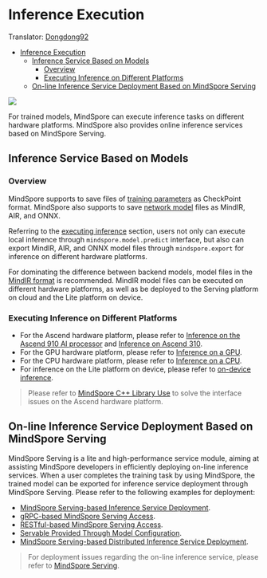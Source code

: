 # Inference Execution

Translator: [Dongdong92](https://gitee.com/zy179280)

<!-- TOC -->

- [Inference Execution](#inference-execution)
    - [Inference Service Based on Models](#inference-service-based-on-models)
        - [Overview](#overview)
        - [Executing Inference on Different Platforms](#executing-inference-on-different-platforms)
    - [On-line Inference Service Deployment Based on MindSpore Serving](#On-line-inference-service-deployment-based-on-mindspore-serving)

<!-- /TOC -->

<a href="https://gitee.com/mindspore/docs/blob/master/docs/migration_guide/source_en/inference.md" target="_blank"><img src="https://gitee.com/mindspore/docs/raw/master/resource/_static/logo_source.png"></a>

For trained models, MindSpore can execute inference tasks on different hardware platforms. MindSpore also provides online inference services based on MindSpore Serving.

## Inference Service Based on Models

### Overview

MindSpore supports to save files of [training parameters](https://www.mindspore.cn/tutorial/inference/en/master/multi_platform_inference.html#model-files) as CheckPoint format. MindSpore also supports to save [network model](https://www.mindspore.cn/tutorial/inference/en/master/multi_platform_inference.html#model-files) files as MindIR, AIR, and ONNX.

Referring to the [executing inference](https://www.mindspore.cn/tutorial/inference/en/master/multi_platform_inference.html#inference-execution) section, users not only can execute local inference through `mindspore.model.predict` interface, but also can export MindIR, AIR, and ONNX model files through `mindspore.export` for inference on different hardware platforms.

For dominating the difference between backend models, model files in the [MindIR format](https://www.mindspore.cn/tutorial/inference/en/master/multi_platform_inference.html#inference-execution) is recommended. MindIR model files can be executed on different hardware platforms, as well as be deployed to the Serving platform on cloud and the Lite platform on device.

### Executing Inference on Different Platforms

- For the Ascend hardware platform, please refer to [Inference on the Ascend 910 AI processor](https://www.mindspore.cn/tutorial/inference/en/master/multi_platform_inference_ascend_910.html) and [Inference on Ascend 310](https://www.mindspore.cn/tutorial/inference/en/master/multi_platform_inference_ascend_310.html).
- For the GPU hardware platform, please refer to [Inference on a GPU](https://www.mindspore.cn/tutorial/inference/en/master/multi_platform_inference_gpu.html).
- For the CPU hardware platform, please refer to [Inference on a CPU](https://www.mindspore.cn/tutorial/inference/en/master/multi_platform_inference_cpu.html).
- For inference on the Lite platform on device, please refer to [on-device inference](https://www.mindspore.cn/tutorial/lite/en/master/index.html).

> Please refer to [MindSpore C++ Library Use](https://www.mindspore.cn/doc/faq/en/master/inference.html#c) to solve the interface issues on the Ascend hardware platform.

## On-line Inference Service Deployment Based on MindSpore Serving

MindSpore Serving is a lite and high-performance service module, aiming at assisting MindSpore developers in efficiently deploying on-line inference services. When a user completes the training task by using MindSpore, the trained model can be exported for inference service deployment through MindSpore Serving. Please refer to the following examples for deployment:

- [MindSpore Serving-based Inference Service Deployment](https://www.mindspore.cn/tutorial/inference/en/master/serving_example.html).
- [gRPC-based MindSpore Serving Access](https://www.mindspore.cn/tutorial/inference/en/master/serving_grpc.html).
- [RESTful-based MindSpore Serving Access](https://www.mindspore.cn/tutorial/inference/en/master/serving_restful.html).
- [Servable Provided Through Model Configuration](https://www.mindspore.cn/tutorial/inference/en/master/serving_model.html).
- [MindSpore Serving-based Distributed Inference Service Deployment](https://www.mindspore.cn/tutorial/inference/en/master/serving_distributed_example.html).

> For deployment issues regarding the on-line inference service, please refer to [MindSpore Serving](https://www.mindspore.cn/doc/faq/en/master/inference.html#mindspore-serving).
